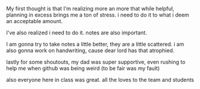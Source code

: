 My first thought is that I'm realizing more an more that while helpful,
planning in excess brings me a ton of stress. i need to do it to what i deem an
acceptable amount.

I've also realized i need to do it. notes are also important.

I am gonna try to take notes a little better, they are a little scattered.
i am also gonna work on handwriting, cause dear lord has that atrophied.

lastly for some shoutouts, my dad was super supportive, even rushing to help me
when github was being weird (to be fair was my fault)

also everyone here in class was great. all the loves to the team and students
